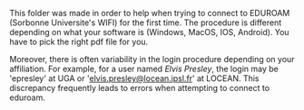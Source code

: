 This folder was made in order to help when trying to connect to EDUROAM (Sorbonne Universite's WIFI) for the first time. The procedure is different depending on what your software is (Windows, MacOS, IOS, Android). You have to pick the right pdf file for you.

Moreover, there is often variability in the login procedure depending on your affiliation. For example, for a user named _Elvis Presley_, the login may be 'epresley' at UGA or 'elvis.presley@locean.ipsl.fr' at LOCEAN. This discrepancy frequently leads to errors when attempting to connect to eduroam.
